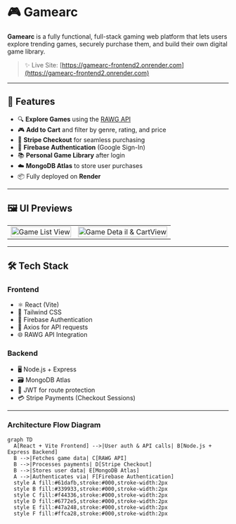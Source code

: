 # 🎮 Gamearc

**Gamearc** is a fully functional, full-stack gaming web platform that lets users explore trending games, securely purchase them, and build their own digital game library.

> ✨ Live Site: [https://gamearc-frontend2.onrender.com](https://gamearc-frontend2.onrender.com)

---

## 🚀 Features

- 🔍 **Explore Games** using the [RAWG API](https://rawg.io/apidocs)
- 🎮 **Add to Cart** and filter by genre, rating, and price
- 🛒 **Stripe Checkout** for seamless purchasing
- 🔐 **Firebase Authentication** (Google Sign-In)
- 📚 **Personal Game Library** after login
- ☁️ **MongoDB Atlas** to store user purchases
- 📦 Fully deployed on **Render**

---

## 🖼️ UI Previews

<table>
  <tr>
    <td><img src="https://i.postimg.cc/SRT2z3cZ/Screenshot-2025-05-18-020313.png" alt="Game List View" width="100%" /></td>
    <td><img src="https://i.postimg.cc/s2YMJvpG/Screenshot-2025-07-06-014346.png" alt="Game Deta il & CartView" width="100%" /></td>
  </tr>
</table>

---

## 🛠️ Tech Stack

### Frontend
- ⚛️ React (Vite)
- 🎨 Tailwind CSS
- 🔐 Firebase Authentication
- 🔗 Axios for API requests
- 🌐 RAWG API Integration

### Backend
- 🖥️ Node.js + Express
- 🗃️ MongoDB Atlas
- 🧾 JWT for route protection
- 💳 Stripe Payments (Checkout Sessions)

---

### Architecture Flow Diagram

```mermaid
graph TD
  A[React + Vite Frontend] -->|User auth & API calls| B[Node.js + Express Backend]
  B -->|Fetches game data| C[RAWG API]
  B -->|Processes payments| D[Stripe Checkout]
  B -->|Stores user data| E[MongoDB Atlas]
  A -->|Authenticates via| F[Firebase Authentication]
  style A fill:#61dafb,stroke:#000,stroke-width:2px
  style B fill:#339933,stroke:#000,stroke-width:2px
  style C fill:#f44336,stroke:#000,stroke-width:2px
  style D fill:#6772e5,stroke:#000,stroke-width:2px
  style E fill:#47a248,stroke:#000,stroke-width:2px
  style F fill:#ffca28,stroke:#000,stroke-width:2px




